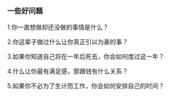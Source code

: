 ### 一些好问题

1.你一直想做却还没做的事情是什么？

2.你这辈子做过什么让你真正引以为豪的事？

3.如果你知道自己将在一年后死去，你会如何度过这一年？

4.什么让你最有满足感，那跟钱有什么关系？

5.如果你不必为了生计而工作，你会如何安排自己的时间？